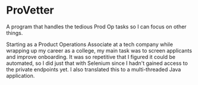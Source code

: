 # ProVetter
A program that handles the tedious Prod Op tasks so I can focus on other things.

Starting as a Product Operations Associate at a tech company while wrapping up my career as a college, my main task was to screen applicants and improve onboarding. It was so repetitive that I figured it could be automated, so I did just that with Selenium since I hadn't gained access to the private endpoints yet. I also translated this to a multi-threaded Java application.
